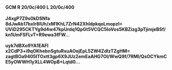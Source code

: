 #### GCM R 20/0c/400 L 20/0c/400
**J4xgP7Z9s0kDSNfa**<br/>**8dJwAb17bxIr8lUh/xM1KhL7ZrN42XhldpkqoLmopzI=**<br/>**UViD295CKTYg9d4w47kpUrdq1QpGt5VCQC5IoVos5KBZizg3pTjimjeBSf/kn1UmFSFLvT+R9ewa3fFW...**<br/><br/>
**uyk7dBXo9YA1EAFI**<br/>**x2CdP3+i9qOKhebnSgtuRxuAOejEpL5ZW4ZdIzTZgHM=**<br/>**zagtBOa9405lTOxtt3gp6X9JUz2emEaAHG7Ol/WwQ9f/7RMI/QsOCYkmCE5yOWWH1yXLL4WOpB+Lqtd0...**